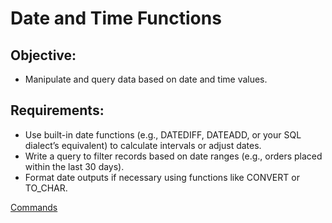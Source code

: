 # Date and Time Functions

## Objective:
- Manipulate and query data based on date and time values.

## Requirements:
- Use built-in date functions (e.g., DATEDIFF, DATEADD, or your SQL dialect’s equivalent) to calculate intervals or adjust dates.
- Write a query to filter records based on date ranges (e.g., orders placed within the last 30 days).
- Format date outputs if necessary using functions like CONVERT or TO_CHAR.

[Commands](./commands.txt)